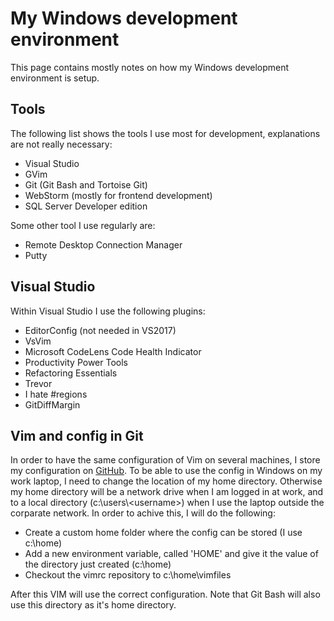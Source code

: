 # My Windows development environment

This page contains mostly notes on how my Windows development environment is setup.

## Tools

The following list shows the tools I use most for development, explanations are not really necessary:

- Visual Studio
- GVim
- Git (Git Bash and Tortoise Git)
- WebStorm (mostly for frontend development)
- SQL Server Developer edition

Some other tool I use regularly are:

- Remote Desktop Connection Manager
- Putty

## Visual Studio

Within Visual Studio I use the following plugins:

- EditorConfig (not needed in VS2017)
- VsVim
- Microsoft CodeLens Code Health Indicator
- Productivity Power Tools
- Refactoring Essentials
- Trevor
- I hate #regions
- GitDiffMargin

## Vim and config in Git

In order to have the same configuration of Vim on several machines, I store my configuration on [GitHub](https://github.com/dnperfors/vimrc/). To be able to use the config in Windows on my work laptop, I need to change the location of my home directory. Otherwise my home directory will be a network drive when I am logged in at work, and to a local directory (c:\users\\\<username>) when I use the laptop outside the corparate network. In order to achive this, I will do the following:

- Create a custom home folder where the config can be stored (I use c:\home)
- Add a new environment variable, called 'HOME' and give it the value of the directory just created (c:\home)
- Checkout the vimrc repository to c:\home\vimfiles

After this VIM will use the correct configuration. Note that Git Bash will also use this directory as it's home directory.
